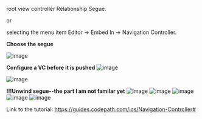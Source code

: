 root view controller Relationship Segue.

or

selecting the menu item Editor -> Embed In -> Navigation Controller.

**Choose the segue**

![image](https://user-images.githubusercontent.com/81428296/148577610-bc6a4399-31e8-4802-8c67-fc0ea0fcc668.png)


**Configure a VC before it is pushed**
![image](https://user-images.githubusercontent.com/81428296/148578062-171d9d85-b9e8-4a7f-8561-da0e3fab5280.png)

![image](https://user-images.githubusercontent.com/81428296/148578137-d89fd9ae-b1e9-42c1-bb29-edc792ec4b6a.png)


**!!!Unwind segue--the part I am not familar yet**
![image](https://user-images.githubusercontent.com/81428296/148578411-2403806c-e065-4dac-966e-c1aa1a19908d.png)
![image](https://user-images.githubusercontent.com/81428296/148578713-0443fe54-cd86-44a8-a74f-660f2612e185.png)
![image](https://user-images.githubusercontent.com/81428296/148578880-05a43c36-6171-4d2b-a91d-6a0e051e8574.png)
![image](https://user-images.githubusercontent.com/81428296/148578924-0eea7746-d8ad-44c0-bf8a-cc1bdae8ba05.png)
![image](https://user-images.githubusercontent.com/81428296/148579139-cb7d88c8-de6a-4e75-889f-1928ecc99378.png)




Link to the tutorial: https://guides.codepath.com/ios/Navigation-Controller#
